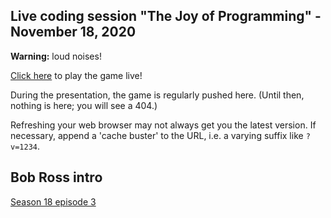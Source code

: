 ## Live coding session "The Joy of Programming" - November 18, 2020

__Warning:__ loud noises!

[Click here](2020-11-18/yars.html)
to play the game live!

During the presentation, the game is regularly pushed here.
(Until then, nothing is here; you will see a 404.)

Refreshing your web browser may not always get you the latest version.
If necessary, append a 'cache buster' to the URL,
i.e. a varying suffix like `?v=1234`.

## Bob Ross intro

[Season 18 episode 3](https://www.youtube.com/watch?v=EBZKuVbRY54)
